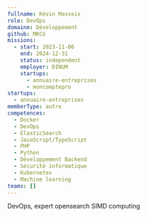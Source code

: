 ```yaml
---
fullname: Kévin Masseix
role: DevOps
domaine: Développement
github: MKCG
missions:
  - start: 2023-11-06
    end: 2024-12-31
    status: independent
    employer: DINUM
    startups:
      - annuaire-entreprises
      - moncomptepro
startups:
  - annuaire-entreprises
memberType: autre
competences:
  - Docker
  - DevOps
  - ElasticSearch
  - JavaScript/TypeScript
  - PHP
  - Python
  - Développement Backend
  - Sécurité informatique
  - Kubernetes
  - Machine learning
teams: []
---
```

DevOps, expert opensearch  SIMD computing